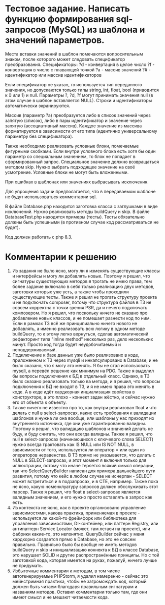 # Тестовое задание. Написать функцию формирования sql-запросов (MySQL) из шаблона и значений параметров.

Места вставки значений в шаблон помечаются вопросительным знаком, после которого может следовать спецификатор преобразования.
Спецификаторы:
?d - конвертация в целое число
?f - конвертация в число с плавающей точкой
?a - массив значений
?# - идентификатор или массив идентификаторов

Если спецификатор не указан, то используется тип переданного значения, но допускаются только типы string, int, float, bool (приводится к 0 или 1) и null.
Параметры ?, ?d, ?f могут принимать значения null (в этом случае в шаблон вставляется NULL).
Строки и идентификаторы автоматически экранируются.

Массив (параметр ?a) преобразуется либо в список значений через запятую (список), либо в пары идентификатор и значение через запятую (ассоциативный массив).
Каждое значение из массива форматируется в зависимости от его типа (идентично универсальному параметру без спецификатора).

Также необходимо реализовать условные блоки, помечаемые фигурными скобками.
Если внутри условного блока есть хотя бы один параметр со специальным значением, то блок не попадает в сформированный запрос.
Специальное значение должно возвращаться методом skip. Нужно выбрать подходящее значение на своё усмотрение.
Условные блоки не могут быть вложенными.

При ошибках в шаблонах или значениях выбрасывать исключения.

Для упрощения задачи предполагается, что в передаваемом шаблоне не будут использоваться комментарии sql.

В файле Database.php находится заготовка класса с заглушками в виде исключений. Нужно реализовать методы buildQuery и skip.
В файле DatabaseTest.php находятся примеры (тесты). Тесты обязательно должны быть успешными (в противном случае код рассматриваться не будет).

Код должен работать с php 8.3.

# Комментарии к решению

1. Из задания не было ясно, могу ли я изменять существующие классы и интерфейсы и могу ли добавлять новые. Поэтому я решил, что сигнатуры существующих методов я трогать не имею права, тем более задание включало в себя только реализацию двух методов, заготовки которых уже усть, а также чтобы проходили существующие тесты. Также я решил не трогать структуру проекта и не подключать composer, потому что структура файлов в ТЗ не совсем корректна с точки зрения PSR, да и нечего подключать композером. Но я решил, что поскольку ничего не сказано про добавление новых классов, и не помешает разнести код по ним. Если в рамках ТЗ всё же принципиально ничего нового не добавлять, а именно реализовать всю логику в одном методе buildQuery, то к этому легко вернуться, сделав автоматический рефакторинг типа "inline method" несколько раз, дело нескольких минут. Просто код тогда будет неудобочитаемый и неподдерживаемый.
2. Подключение к базе данных уже было реализовано в коде, приложенном к ТЗ через mysqli и инкапсулировано в Database, и не было сказано, что я могу это менять. Я бы не стал использовать mysqli, а перевёл решение как минимум на PDO. Также я выделил бы вопросы подключения к БД в отдельный класс. Однако, в ТЗ было сказано реализовать только ва метода, и я решил, что вопросы подключения к БД не входят в ТЗ, и я не имею права это менять в коде. А в коде идёт хардкорная инциализация свойства в конструкторе, а это плохо - коннект задан жёстко, и сейчас нужно его от объекта к объекту.
3. Также ничего не известно про то, как внутри реализован float и что делать с null в select-запросах, какие есть требования к валидации шаблонов и нужна ли она вообще, или шаблоны у нас приходят из внутреннего источника, где они уже гарантированно валидны. Поэтому я решил, что валидацию шаблонов и значений делать не буду, и буду считать, что они всегда валидны. Также я решил, что null в select-запросах (начинающихся с ключевого слова SELECT) нужно всегда трактовать как IS NULL или IS NOT NULL, в зависимости от того, используется ли оператор = или один из операторов неравенства. В ТЗ прямо не указывается, что делать с NULL в SELECT-запросах, и этот момент я включил только для иллюстрации, потому что иначе теряется всякий смысл операции, так что SelectQueryBuilder написан для примера дальнейшего пути развития, потому что кейс в любом случае не исчерпан - SELECT может встретиться и в подзапросах, и в CTE, например. Также пока не ясно, какую номенклуатуру запросов должен обсслуживать этот парсер. Также я решил, что float в select-запросах является валидным значением, и его нужно просто вставлять в запрос как есть.
4. Из контекста не ясно, как в проекте организовано управление зависимостями, какова практика, применяемая в проекте - используется ли какой-то фреймфорк или библиотека для управления зависимостями, DI-контейнер, или паттерн Registry, или антипаттерн Service Locator (может, там легаси на проекте), или фабрики какие-то, это непонятно. QueryBuilder сейчас у меня хардкорно создается прямо в Database, но это не совсем правильно.
Правильно было бы вообще не иметь методов buildQuery и skip и инициализацию коннекта к БД в классе Database, это нарушает SOLID и другие распространённые принципы. Но с той заготовкой кода, которая имеется на руках, пожалуй, ничего лучше не придумать.
5. Избыточные комментарии к методам, в том числе автогенерируемые PHPStorm, я удалил намеренно - сейчас это мейнстримная практика, чтобы не загромождать код, который должен быть читаем благодаря правильным сигнатурам и названиям методов. Оставил комментарии только там, где они имеют смысл и не мешают читаемости кода.
